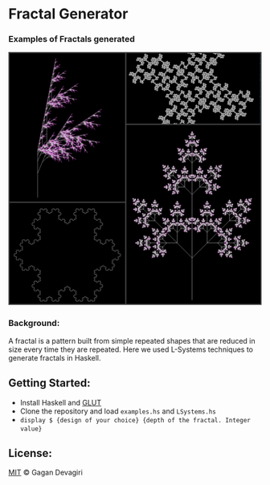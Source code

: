 ﻿# Fractal Generator

### Examples of Fractals generated

![L Systems examples](examples/collage.jpg)

### Background:

A fractal is a pattern built from simple repeated shapes that are reduced in size every time they are repeated. Here we used L-Systems techniques to generate fractals in Haskell.

## Getting Started:

- Install Haskell and [GLUT](https://hackage.haskell.org/package/GLUT) 
- Clone the repository and load ``examples.hs`` and ``LSystems.hs``
- ``display $ {design of your choice} {depth of the fractal. Integer value}``

## License:
[MIT](https://github.com/GaganSD/Fractal-Generator) © Gagan Devagiri
